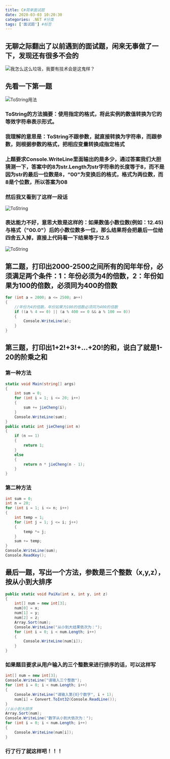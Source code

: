 ```yaml
---
title: C#简单面试题
date: 2020-03-03 10:20:30
categories: .NET #分类
tags: ['面试题'] #标签
---
```

## 无聊之际翻出了以前遇到的面试题，闲来无事做了一下，发现还有很多不会的
<!-- more -->
![我怎么这么垃圾，我要有技术会是这鬼样？](low.png)

## 先看一下第一题
![ToString用法](ToString.png)
### ToString的方法摘要：使用指定的格式，将此实例的数值转换为它的等效字符串表示形式。
### 我理解的意思是：ToString不跟参数，就直接转换为字符串，而跟参数，则根据参数的格式，把相应变量转换成指定格式
### 上题要求Console.WriteLine里面输出的是多少，通过答案我们大胆猜测一下，答案中的8为str.Length为str字符串的长度等于8，而不是因为str的最后一位数是8，“00"为变换后的格式，格式为两位数，而8是个位数，所以答案为08

### 然后我又看到了这样一段话
![ToString](ToString2.png)
### 表达能力不好，意思大致是这样的：如果数值小数位数(例如：12.45)与格式（"00.0"）后的小数位数多一位，那么结果将会把最后一位给四舍五入掉，直接上代码看一下结果等于12.5

![ToString](ToString3.png)


## 第二题，打印出2000-2500之间所有的闰年年份，必须满足两个条件：1：年份必须为4的倍数，2：年份如果为100的倍数，必须同为400的倍数

```csharp
for (int a = 2000; a <= 2500; a++)
{
    //年份为4的倍数，年份如果为100的倍数必须同为400的倍数
    if ((a % 4 == 0) || (a % 400 == 0 && a % 100 == 0))
    {
        Console.WriteLine(a);
    }
}
```
## 第三题，打印出1+2!+3!+...+20!的和，说白了就是1-20的阶乘之和

### 第一种方法
```csharp
static void Main(string[] args)
{
    int sum = 0;
    for (int i = 1; i <= 20; i++)
    {
        sum += jieCheng(i);
    }
    Console.WriteLine(sum);
}
public static int jieCheng(int n)
{
    if (n == 1)
    {
        return 1;
    }
    else
    {
        return n * jieCheng(n - 1);
    }
}
```
### 第二种方法
```csharp
int sum = 0;
int n = 20;
for (int i = 1; i <= n; i++)
{
    int temp = 1;
    for (int j = 1; j <= i; j++)
    {
        temp *= j;
    }
    sum += temp;
}
Console.WriteLine(sum);
Console.ReadKey();
```

## 最后一题，写出一个方法，参数是三个整数（x,y,z），按从小到大排序
```csharp
public static void PaiXu(int x, int y, int z)
{
    int[] num = new int[3];
    num[0] = x;
    num[1] = y;
    num[2] = z;
    Array.Sort(num);
    Console.WriteLine("从小到大结果依次为：");
    for (int i = 0; i < num.Length; i++)
    {
        Console.WriteLine(num[i]);
    }
}
```

### 如果题目要求从用户输入的三个整数来进行排序的话，可以这样写
```csharp
int[] num = new int[3];
Console.WriteLine("请输入三个整数");
for (int i = 0; i < num.Length; i++)
{
    Console.WriteLine("请输入第{0}个数字", i + 1);
    num[i] = Convert.ToInt32(Console.ReadLine());
}
//从小到大排序
Array.Sort(num);
Console.WriteLine("数字从小到大依次为：");
for (int i = 0; i < num.Length; i++)
{
    Console.WriteLine(num[i]);
}
```
### 行了行了就这样吧！！！